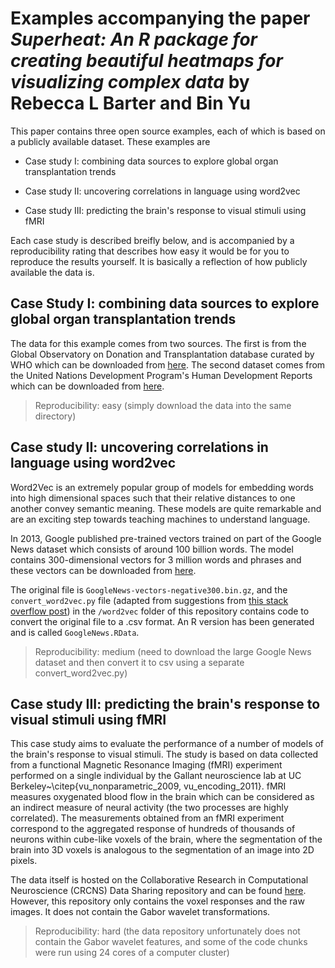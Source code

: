 # Examples accompanying the paper *Superheat: An R package for  creating beautiful heatmaps for visualizing complex data* by Rebecca  L Barter and Bin Yu

This paper contains three open source examples, each of which is based on a publicly available dataset. These examples are

* Case study I: combining data sources to explore global organ
transplantation trends

* Case study II: uncovering correlations in language using word2vec

* Case study III: predicting the brain's response to visual stimuli using fMRI

Each case study is described breifly below, and is accompanied by a reproducibility rating that describes how easy it would be for you to reproduce the results yourself. It is basically a reflection of how publicly available the data is.



## Case Study I: combining data sources to explore global organ transplantation trends

The data for this example comes from two sources. The first is from the Global Observatory on Donation and Transplantation database curated by WHO which can be downloaded from [here](http://www.transplant-observatory.org/export-database/). The second dataset comes from the United Nations Development Program's Human Development Reports which can be downloaded from [here](http://hdr.undp.org/en/data#).

> Reproducibility: easy (simply download the data into the same directory)



## Case study II: uncovering correlations in language using word2vec


Word2Vec is an extremely popular group of models for embedding words into high dimensional spaces such that their relative distances to one another convey semantic meaning. These models are quite remarkable and are an exciting step towards teaching machines to understand language.

In 2013, Google published pre-trained vectors trained on part of the Google News dataset which consists of around 100 billion words. The model contains 300-dimensional vectors for 3 million words and phrases and these vectors can be downloaded from [here](https://code.google.com/archive/p/word2vec/).

The original file is `GoogleNews-vectors-negative300.bin.gz`, and the `convert_word2vec.py` file  (adapted from suggestions from [this stack overflow post](http://stackoverflow.com/questions/27324292/convert-word2vec-bin-file-to-text)) in the `/word2vec` folder of this repository contains code to convert the original  file to a .csv format. An R version has been generated and is called `GoogleNews.RData`.

> Reproducibility: medium (need to download the large Google News dataset and then convert it to csv using a separate convert_word2vec.py)


## Case study III: predicting the brain's response to visual stimuli using fMRI


This case study aims to evaluate the performance of a number of models of the brain's response to visual stimuli. The study is based on data collected from a functional Magnetic Resonance Imaging (fMRI) experiment performed on a single individual by the Gallant neuroscience lab at UC Berkeley~\citep{vu_nonparametric_2009, vu_encoding_2011}. fMRI measures oxygenated blood flow in the brain which can be considered as an indirect measure of neural activity (the two processes are highly correlated). The measurements obtained from an fMRI experiment correspond to the aggregated response of hundreds of thousands of neurons within cube-like voxels of the brain, where the segmentation of the brain into 3D voxels is analogous to the segmentation of an image into 2D pixels.

The data itself is hosted on the Collaborative Research in Computational Neuroscience (CRCNS) Data Sharing repository and can be found [here](https://crcns.org/data-sets/vc/vim-1). However, this repository only contains the voxel responses and the raw images. It does not contain the Gabor wavelet transformations.

> Reproducibility: hard (the data repository unfortunately does not contain the Gabor wavelet features, and some of the code chunks were run using 24 cores of a computer cluster)


